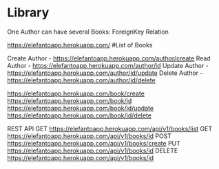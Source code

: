 # Library
One Author can have several Books: ForeignKey Relation

https://elefantoapp.herokuapp.com/  #List of Books

Create Author - https://elefantoapp.herokuapp.com/author/create 
Read Author - https://elefantoapp.herokuapp.com/author/id
Update Author - https://elefantoapp.herokuapp.com/author/id/update
Delete Author - https://elefantoapp.herokuapp.com/author/id/delete

https://elefantoapp.herokuapp.com/book/create
https://elefantoapp.herokuapp.com/book/id
https://elefantoapp.herokuapp.com/book/id/update
https://elefantoapp.herokuapp.com/book/id/delete

REST API
GET https://elefantoapp.herokuapp.com/api/v1/books/list
GET https://elefantoapp.herokuapp.com/api/v1/books/id
POST https://elefantoapp.herokuapp.com/api/v1/books/create
PUT https://elefantoapp.herokuapp.com/api/v1/books/id
DELETE https://elefantoapp.herokuapp.com/api/v1/books/id
